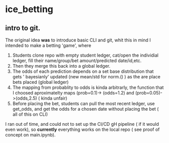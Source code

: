 # ice_betting
## intro to git.

The original idea **was** to introduce basic CLI and git, whit this in mind I intended to  make a betting 'game', where
 1. Students clone repo with empty student ledger,  cat/open the individial ledger, fill their name/group/bet amount/predicted date/id,etc. 
 2. Then they merge this back into a global ledger.
 3. The odds of each prediction depends on a set base distribution that gets ' bayesianly' updated (new mean/std for norm.() ) as the are place bets placed (global ledger)
 4. The mapping from probablity to odds is kinda arbitrarly, the function that I choosed aproximatelty  maps (prob=0.1)-> (odds=1.2) and (prob=0.05)->(odds,2.5) ( kinda unfair)
 5. Before placing the bet, students can pull the most recent ledger, use get_odds, and get the odds for a chosen date without placing the bet ( all of this on CLI)

I ran out of time, and could not to set up the CI/CD gH pipeline ( if it would even work), so **currently** everything works on the local repo ( see proof of concept  on main.ipynb).

  
